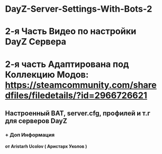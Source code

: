 # DayZ-Server-Settings-With-Bots-2
# 2-я Часть Видео по настройки DayZ Сервера
# 2-я часть Адаптирована под Коллекцию Модов: https://steamcommunity.com/sharedfiles/filedetails/?id=2966726621
## Настроенный BAT, server.cfg, профилей и т.г для серверов DayZ
### + Доп Информация
#### от Aristarh Ucolov ( Аристарх Уколов )
